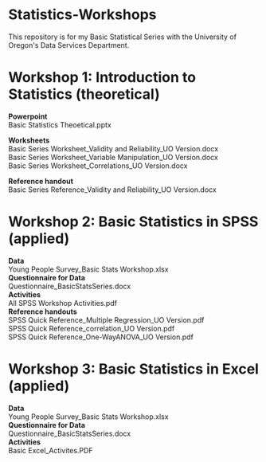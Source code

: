# Statistics-Workshops

This repository is for my Basic Statistical Series with the University of Oregon's Data Services Department. 

# Workshop 1: Introduction to Statistics (theoretical)
**Powerpoint**  
     Basic Statistics Theoetical.pptx  
     
**Worksheets**  
     Basic Series Worksheet_Validity and Reliability_UO Version.docx  
     Basic Series Worksheet_Variable Manipulation_UO Version.docx  
     Basic Series Worksheet_Correlations_UO Version.docx
     
**Reference handout**  
     Basic Series Reference_Validity and Reliability_UO Version.docx  
     

# Workshop 2: Basic Statistics in SPSS (applied)
**Data**  
     Young People Survey_Basic Stats Workshop.xlsx   
**Questionnaire for Data**  
     Questionnaire_BasicStatsSeries.docx    
**Activities**  
     All SPSS Workshop Activities.pdf  
 **Reference handouts**   
     SPSS Quick Reference_Multiple Regression_UO Version.pdf  
     SPSS Quick Reference_correlation_UO Version.pdf  
     SPSS Quick Reference_One-WayANOVA_UO Version.pdf  
     
     
# Workshop 3: Basic Statistics in Excel (applied)
**Data**  
     Young People Survey_Basic Stats Workshop.xlsx   
**Questionnaire for Data**  
     Questionnaire_BasicStatsSeries.docx    
**Activities**  
     Basic Excel_Activites.PDF
 
